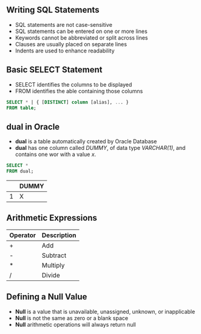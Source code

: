 ## Writing SQL Statements
- SQL statements are not case-sensitive
- SQL statements can be entered on one or more lines
- Keywords cannot be abbreviated or split across lines
- Clauses are usually placed on separate lines
- Indents are used to enhance readability

## Basic SELECT Statement
- SELECT identifies the columns to be displayed
- FROM identifies the able containing those columns

```sql
SELECT * | { [DISTINCT] column [alias], ... }
FROM table;
```

## dual in Oracle
- **dual** is a table automatically created by Oracle Database
- **dual** has one column called _DUMMY_, of data type _VARCHAR(1)_, and contains one wor with a value _x_.

```sql
SELECT *
FROM dual;
```
|   | DUMMY |
|---|-------|
| 1 |   X   |

## Arithmetic Expressions
| Operator | Description |
|----------|-------------|
| +        | Add         |
| -        | Subtract    |
| *        | Multiply    |
| /        | Divide      |

## Defining a Null Value
- **Null** is a value that is unavailable, unassigned, unknown, or inapplicable
- **Null** is not the same as zero or a blank space
- **Null** arithmetic operations will always return null
